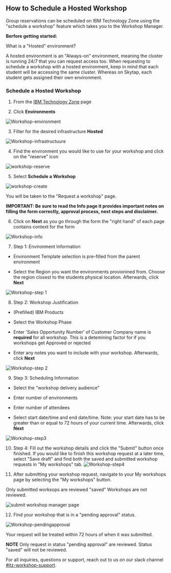 ## How to Schedule a Hosted Workshop

Group reservations can be scheduled on IBM Technology Zone using the "schedule a workshop" feature which takes you to the Workshop Manager. 

**Berfore getting started:** 

What is a "Hosted" environment? 

A hosted environment is an "Always-on" environment, meaning the cluster is running 24/7 that you can request access too. When requesting to schedule a workshop 
with a hosted environment, keep in mind that each student will be accessing the same cluster. Whereas on Skytap, each student gets assigned their own environment. 

### Schedule a Hosted Workshop

1. From the [IBM Technology Zone](https://techzone.ibm.com/decisionpoints) page 


2. Click **Environments**

![Workshop-environment](Images/Workshop-environment.png)


3. Filter for the desired infrastructure **Hosted**

![Workshop-infrastructuure](Images/filter-hosted.png)


4. Find the environment you would like to use for your workshop and click on the "reserve" icon

![workshop-reserve](Images/reserve-hosted.png)


5. Select **Schedule a Workshop**

![workshop-create](Images/workshop-create.png)

You will be taken to the "Request a workshop" page. 

**IMPORTANT: Be sure to read the Info page it provides important notes on filling the form correctly, approval process, next steps and disclaimer.**

6.  Click on **Next** as you go through the form the "right hand" of each page contains context for the form 

![Workshop-info](Images/Workshop-info.png)

7. Step 1: Environment Information
  
* Environment Template selection is pre-filled from the parent environment
 
* Select the Region you want the environments provionined from. Choose the region closest to the students physical location. Afterwards, click **Next**
   
![Workshop-step 1](Images/hosted-step1.png)
  
  
8. Step 2: Workshop Justification
  
* (Prefilled) IBM Products
 
* Select the Workshop Phase
  
* Enter 'Sales Opportunity Number' of Customer Company name is **required** for all workshop. This is a detemining factor for if you workshops get Approved or rejected
 
* Enter any notes you want to include with your workshop. Afterwards, click **Next**
  
 ![Workshop-step 2](Images/hosted-step2.png) 
 
    
 9. Step 3: Scheduling Information
  
* Select the "workshop delivery audience"
  
* Enter number of environments
 
* Enter number of attendees
  
* Select start date/time and end date/time. Note: your start date has to be greater than or equal to 72 hours of your current time. Afterwards, click **Next**
  
![Workshop-step3](Images/hosted-step3.png)
  
  
10. Step 4: Fill out the workshop details and click the "Submit" button once finished. If you would like to finish this workshop request at a later time, select "Save draft" and find both the saved and submitted workshop requests in "My workshops" tab.
![Workshop-step4](Images/hosted-step4.png) 
  
   
11. After submitting your workshop request, navigate to your My workshops page by selecting the "My workshops" button. 
   
Only submitted worksops are reviewed "saved" Workshops are not reviewed.
   
![submit workshop manager page](Images/submitted%20workshop%20request.png)

   
12. Find your workshop that is in a "pending approval" status. 
   
![Workshop-pendingapproval](Images/hosted-submitted.png)   
  
Your request will be treated within 72 hours of when it was submitted. 


**NOTE** Only request in status "pending approval" are reviewed. Status "saved" will not be reviewed.
  
For all inquiries, questions or support, reach out to us on our slack channel [#itz-workshop-support]( https://ibm-dte.slack.com/app_redirect?channel=itz-techzone-support).
